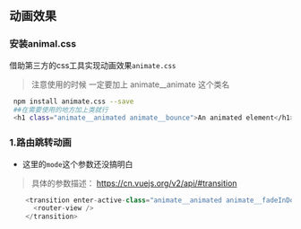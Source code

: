 ## 动画效果

### 安装animal.css

借助第三方的css工具实现动画效果`animate.css`

> 注意使用的时候 一定要加上 animate__animate 这个类名

```bash
 npm install animate.css --save
 ##在需要使用的地方加上类就行
 <h1 class="animate__animated animate__bounce">An animated element</h1>
```

### 1.路由跳转动画

+ 这里的`mode`这个参数还没搞明白

> 具体的参数描述： https://cn.vuejs.org/v2/api/#transition

```javascript
    <transition enter-active-class="animate__animated animate__fadeInDown" mode="in-out">
      <router-view />
    </transition>
```



